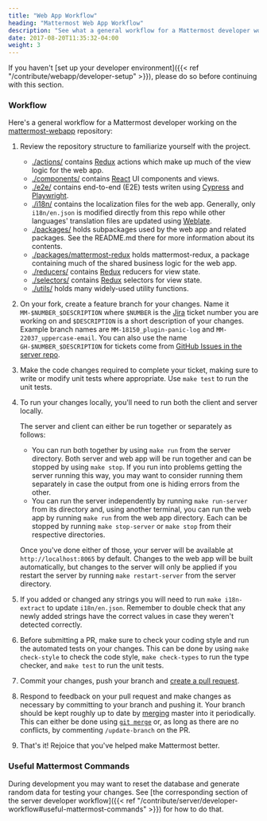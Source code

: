 ```yaml
---
title: "Web App Workflow"
heading: "Mattermost Web App Workflow"
description: "See what a general workflow for a Mattermost developer working on the mattermost-webapp repository looks like."
date: 2017-08-20T11:35:32-04:00
weight: 3
---
```


If you haven't [set up your developer environment]({{< ref "/contribute/webapp/developer-setup" >}}), please do so before continuing with this section.

### Workflow

Here's a general workflow for a Mattermost developer working on the [mattermost-webapp](https://github.com/mattermost/mattermost-webapp) repository:

1. Review the repository structure to familiarize yourself with the project.
    * [./actions/](https://github.com/mattermost/mattermost-webapp/tree/master/actions) contains [Redux](https://redux.js.org/) actions which make up much of the view logic for the web app.
    * [./components/](https://github.com/mattermost/mattermost-webapp/tree/master/components) contains [React](https://reactjs.org/) UI components and views.
    * [./e2e/](https://github.com/mattermost/mattermost-webapp/tree/master/e2e) contains end-to-end (E2E) tests writen using [Cypress](https://www.cypress.io/) and [Playwright](https://playwright.dev/).
    * [./i18n/](https://github.com/mattermost/mattermost-webapp/tree/master/i18n) contains the localization files for the web app. Generally, only `i18n/en.json` is modified directly from this repo while other languages' translation files are updated using [Weblate](https://translate.mattermost.com).
    * [./packages/](https://github.com/mattermost/mattermost-webapp/tree/master/packages) holds subpackages used by the web app and related packages. See the README.md there for more information about its contents.
    * [./packages/mattermost-redux](https://github.com/mattermost/mattermost-webapp/tree/master/packages/mattermost-redux) holds mattermost-redux, a package containing much of the shared business logic for the web app.
    * [./reducers/](https://github.com/mattermost/mattermost-webapp/tree/master/reducers) contains [Redux](https://redux.js.org/) reducers for view state.
    * [./selectors/](https://github.com/mattermost/mattermost-webapp/tree/master/selectors) contains [Redux](https://redux.js.org/) selectors for view state.
    * [./utils/](https://github.com/mattermost/mattermost-webapp/tree/master/utils) holds many widely-used utility functions.
2. On your fork, create a feature branch for your changes. Name it `MM-$NUMBER_$DESCRIPTION` where `$NUMBER` is the [Jira](https://mattermost.atlassian.net) ticket number you are working on and `$DESCRIPTION` is a short description of your changes. Example branch names are `MM-18150_plugin-panic-log` and `MM-22037_uppercase-email`. You can also use the name `GH-$NUMBER_$DESCRIPTION` for tickets come from [GitHub Issues in the server repo](https://github.com/mattermost/mattermost-server/issues).
3. Make the code changes required to complete your ticket, making sure to write or modify unit tests where appropriate. Use `make test` to run the unit tests.
4. To run your changes locally, you'll need to run both the client and server locally.
    
    The server and client can either be run together or separately as follows:

    * You can run both together by using `make run` from the server directory. Both server and web app will be run together and can be stopped by using `make stop`. If you run into problems getting the server running this way, you may want to consider running them separately in case the output from one is hiding errors from the other.
    * You can run the server independently by running `make run-server` from its directory and, using another terminal, you can run the web app by running `make run` from the web app directory. Each can be stopped by running `make stop-server` or `make stop` from their respective directories.

    Once you've done either of those, your server will be available at `http://localhost:8065` by default. Changes to the web app will be built automatically, but changes to the server will only be applied if you restart the server by running `make restart-server` from the server directory.
5. If you added or changed any strings you will need to run `make i18n-extract` to update `i18n/en.json`. Remember to double check that any newly added strings have the correct values in case they weren't detected correctly.
6. Before submitting a PR, make sure to check your coding style and run the automated tests on your changes. This can be done by using `make check-style` to check the code style, `make check-types` to run the type checker, and `make test` to run the unit tests.
7. Commit your changes, push your branch and [create a pull request](https://developers.mattermost.com/blog/submitting-great-prs/).
8. Respond to feedback on your pull request and make changes as necessary by committing to your branch and pushing it. Your branch should be kept roughly up to date by [merging](https://git-scm.com/book/en/v2/Git-Branching-Basic-Branching-and-Merging#_basic_merging) master into it periodically. This can either be done using [`git merge`](https://git-scm.com/docs/git-merge) or, as long as there are no conflicts, by commenting `/update-branch` on the PR.
9. That's it! Rejoice that you've helped make Mattermost better.

### Useful Mattermost Commands

During development you may want to reset the database and generate random data for testing your changes. See [the corresponding section of the server developer workflow]({{< ref "/contribute/server/developer-workflow#useful-mattermost-commands" >}}) for how to do that.
